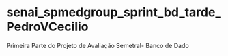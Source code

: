 # senai_spmedgroup_sprint_bd_tarde_PedroVCecilio
Primeira Parte do Projeto de Avaliação Semetral- Banco de Dado
